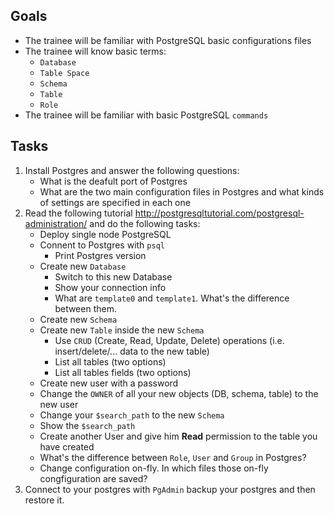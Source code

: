 ## Goals
- The trainee will be familiar with PostgreSQL basic configurations files
- The trainee will know basic terms:
  * `Database`
  * `Table Space`
  * `Schema`
  * `Table`
  * `Role`
- The trainee will be familiar with basic PostgreSQL `commands`

## Tasks
1. Install Postgres and answer the following questions:
      * What is the deafult port of Postgres
      * What are the two main configuration files in Postgres and what kinds of settings are specified in each one
1. Read the following tutorial http://postgresqltutorial.com/postgresql-administration/  and do the following tasks: 
    * Deploy single node PostgreSQL
    * Connent to Postgres with `psql`
         * Print Postgres version
    * Create new `Database`
         * Switch to this new Database
         * Show your connection info
         * What are `template0` and `template1`. What's the difference between them.
    * Create new `Schema` 
    * Create new `Table` inside the new `Schema` 
         * Use `CRUD` (Create, Read, Update, Delete) operations (i.e. insert/delete/... data to the new table)
         * List all tables (two options)
         * List all tables fields (two options)
    * Create new user with a password 
    * Change the `OWNER` of all your new objects (DB, schema, table) to the new user
    * Change your `$search_path` to the new `Schema`
    * Show the `$search_path`
    * Create another User and give him **Read** permission to the table you have created
    * What's the difference between `Role`, `User` and `Group` in Postgres?
    * Change configuration on-fly. In which files those on-fly congfiguration are saved?
 1. Connect to your postgres with `PgAdmin` backup your postgres and then restore it.
